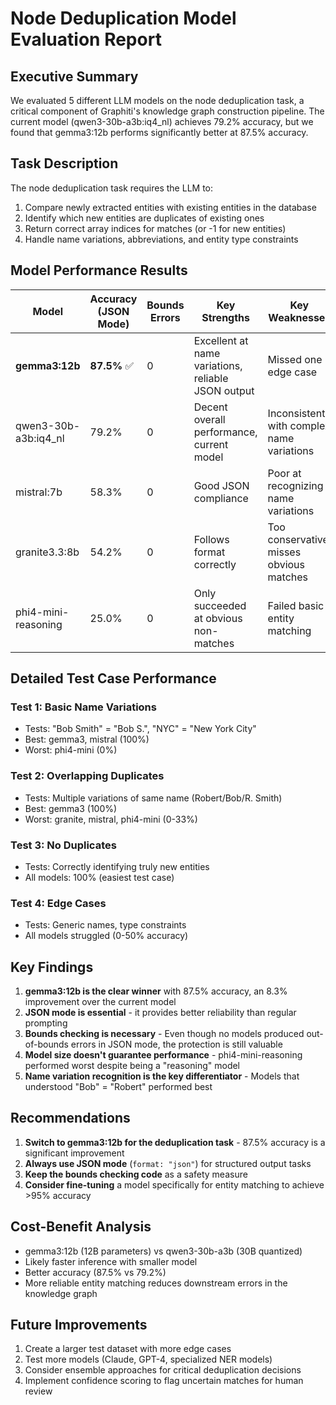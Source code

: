 # Node Deduplication Model Evaluation Report

## Executive Summary

We evaluated 5 different LLM models on the node deduplication task, a critical component of Graphiti's knowledge graph construction pipeline. The current model (qwen3-30b-a3b:iq4_nl) achieves 79.2% accuracy, but we found that gemma3:12b performs significantly better at 87.5% accuracy.

## Task Description

The node deduplication task requires the LLM to:
1. Compare newly extracted entities with existing entities in the database
2. Identify which new entities are duplicates of existing ones
3. Return correct array indices for matches (or -1 for new entities)
4. Handle name variations, abbreviations, and entity type constraints

## Model Performance Results

| Model | Accuracy (JSON Mode) | Bounds Errors | Key Strengths | Key Weaknesses |
|-------|---------------------|---------------|---------------|----------------|
| **gemma3:12b** | **87.5%** ✅ | 0 | Excellent at name variations, reliable JSON output | Missed one edge case |
| qwen3-30b-a3b:iq4_nl | 79.2% | 0 | Decent overall performance, current model | Inconsistent with complex name variations |
| mistral:7b | 58.3% | 0 | Good JSON compliance | Poor at recognizing name variations |
| granite3.3:8b | 54.2% | 0 | Follows format correctly | Too conservative, misses obvious matches |
| phi4-mini-reasoning | 25.0% | 0 | Only succeeded at obvious non-matches | Failed basic entity matching |

## Detailed Test Case Performance

### Test 1: Basic Name Variations
- Tests: "Bob Smith" = "Bob S.", "NYC" = "New York City"
- Best: gemma3, mistral (100%)
- Worst: phi4-mini (0%)

### Test 2: Overlapping Duplicates  
- Tests: Multiple variations of same name (Robert/Bob/R. Smith)
- Best: gemma3 (100%)
- Worst: granite, mistral, phi4-mini (0-33%)

### Test 3: No Duplicates
- Tests: Correctly identifying truly new entities
- All models: 100% (easiest test case)

### Test 4: Edge Cases
- Tests: Generic names, type constraints
- All models struggled (0-50% accuracy)

## Key Findings

1. **gemma3:12b is the clear winner** with 87.5% accuracy, an 8.3% improvement over the current model
2. **JSON mode is essential** - it provides better reliability than regular prompting
3. **Bounds checking is necessary** - Even though no models produced out-of-bounds errors in JSON mode, the protection is still valuable
4. **Model size doesn't guarantee performance** - phi4-mini-reasoning performed worst despite being a "reasoning" model
5. **Name variation recognition is the key differentiator** - Models that understood "Bob" = "Robert" performed best

## Recommendations

1. **Switch to gemma3:12b for the deduplication task** - 87.5% accuracy is a significant improvement
2. **Always use JSON mode** (`format: "json"`) for structured output tasks
3. **Keep the bounds checking code** as a safety measure
4. **Consider fine-tuning** a model specifically for entity matching to achieve >95% accuracy

## Cost-Benefit Analysis

- gemma3:12b (12B parameters) vs qwen3-30b-a3b (30B quantized)
- Likely faster inference with smaller model
- Better accuracy (87.5% vs 79.2%)
- More reliable entity matching reduces downstream errors in the knowledge graph

## Future Improvements

1. Create a larger test dataset with more edge cases
2. Test more models (Claude, GPT-4, specialized NER models)
3. Consider ensemble approaches for critical deduplication decisions
4. Implement confidence scoring to flag uncertain matches for human review
